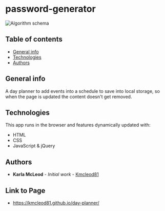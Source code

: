 # password-generator

![Algorithm schema](./assets/images/)

## Table of contents
* [General info](#general-info)
* [Technologies](#technologies)
* [Authors](#authors)

## General info
A day planner to add events into a schedule to save into local storage, so when the page is updated the content doesn't get removed.
    
## Technologies
This app runs in the browser and features dynamically updated with: 

* HTML
* CSS
* JavaScript & jQuery
    

## Authors

* **Karla McLeod** - *Initial work* - [Kmcleod81](https://github.com/Kmcleod81)


## Link to Page

* https://kmcleod81.github.io/day-planner/
